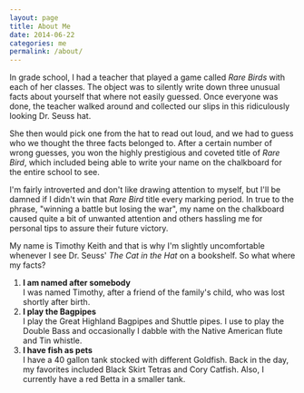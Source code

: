 ```yaml
---
layout: page
title: About Me
date: 2014-06-22
categories: me
permalink: /about/
---
```


In grade school, I had a teacher that played a game called *Rare Birds* with
each of her classes. The object was to silently write down three unusual facts
about yourself that where not easily guessed. Once everyone was done, the
teacher walked around and collected our slips in this ridiculously looking
Dr. Seuss hat.  

She then would pick one from the hat to read out loud, and we had to guess who
we thought the three facts belonged to. After a certain number of wrong guesses,
you won the highly prestigious and coveted title of *Rare Bird*, which included
being able to write your name on the chalkboard for the entire school to see.

I'm fairly introverted and don't like drawing attention to myself, but I'll be
damned if I didn't win that *Rare Bird* title every marking period. In true to
the phrase, "winning a battle but losing the war", my name on the chalkboard
caused quite a bit of unwanted attention and others hassling me for personal
tips to assure their future victory.

My name is Timothy Keith and that is why I'm slightly uncomfortable whenever I
see Dr. Seuss' *The Cat in the Hat* on a bookshelf. So what where my facts?

1. **I am named after somebody**<br>
   I was named Timothy, after a friend of the family's child, who was lost
   shortly after birth.
2. **I play the Bagpipes**<br>
   I play the Great Highland Bagpipes and Shuttle pipes. I use to play the
   Double Bass and occasionally I dabble with the Native American flute and Tin
   whistle.
3. **I have fish as pets**<br>
   I have a 40 gallon tank stocked with different Goldfish. Back in the day, my
   favorites included Black Skirt Tetras and Cory Catfish. Also, I currently 
   have a red Betta in a smaller tank.

